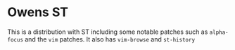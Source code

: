 # Owens ST
This is a distribution with ST including some notable patches such as ``alpha-focus`` and the ``vim`` patches. It also has ``vim-browse`` and ``st-history``
